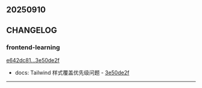 ## 20250910

## CHANGELOG

### frontend-learning

[e642dc81...3e50de2f](https://github.com/zhbhun/frontend-learning/compare/e642dc81...3e50de2f)

* docs: Tailwind 样式覆盖优先级问题 - [3e50de2f](https://github.com/zhbhun/frontend-learning/commit/3e50de2f90d1caa2452b0a911f116cd79de2af5a)

---

